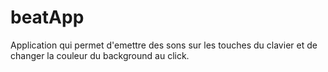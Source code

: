 # beatApp
Application qui permet d'emettre des sons sur les touches du clavier et de changer la couleur du background au click.
